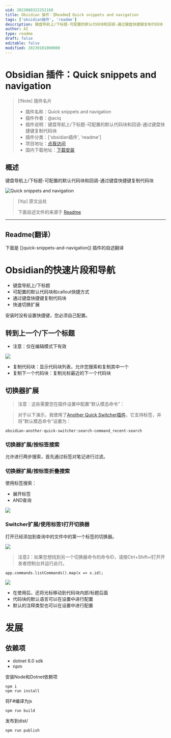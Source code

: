 ```yaml
---
uid: 2023080322252168
title: Obsidian 插件：【Readme】Quick snippets and navigation
tags: ['obsidian插件', 'readme']
description: 键盘导航上/下标题-可配置的默认代码块和回调-通过键盘快捷键复制代码块
author: AI
type: readme
draft: false
editable: false
modified: 20230101000000
---
```


# Obsidian 插件：Quick snippets and navigation

> [!Note] 插件名片
> - 插件名称：Quick snippets and navigation
> - 插件作者：@aciq
> - 插件说明：键盘导航上/下标题-可配置的默认代码块和回调-通过键盘快捷键复制代码块
> - 插件分类：['obsidian插件', 'readme']
> - 项目地址：[点我访问](https://github.com/aciq/obsidian-keyboard-shortcuts)
> - 国内下载地址：[下载安装](https://pkmer.cn/products/plugin/pluginMarket/?quick-snippets-and-navigation)

## 概述

键盘导航上/下标题-可配置的默认代码块和回调-通过键盘快捷键复制代码块

![Quick snippets and navigation](https://cdn.pkmer.cn/covers/quick-snippets-and-navigation.gif!pkmer)

> [!tip] 原文出处
> 
>下面自述文件的来源于 [Readme](https://ghproxy.net/https://raw.githubusercontent.com/ieviev/obsidian-keyboard-shortcuts/main/README.md)
> 

---

## Readme(翻译）

下面是 [[quick-snippets-and-navigation]] 插件的自述翻译


# Obsidian的快速片段和导航

- 键盘导航上/下标题
- 可配置的默认代码块和callout快捷方式
- 通过键盘快捷键复制代码块
- 快速切换扩展

安装时没有设置快捷键，您必须自己配置。

## 转到上一个/下一个标题

- 注意：仅在编辑模式下有效


![](https://github.com/aciq/obsidian-keyboard-shortcuts/blob/main/_resources/obs-go-to-heading.gif?raw=true)

- 复制代码块：显示代码块列表，允许您搜索和复制其中一个
- 复制下一个代码块：复制光标最近的下一个代码块

## 切换器扩展

> 注意：这些需要您在插件设置中配置“默认模态命令”：

> 对于以下演示，我使用了[Another Quick Switcher插件](https://github.com/tadashi-aikawa/obsidian-another-quick-switcher)，它支持标签，并将“默认模态命令”设置为：

```
obsidian-another-quick-switcher:search-command_recent-search
```

### 切换器扩展/按标签搜索

允许进行两步搜索，首先通过标签对笔记进行过滤。

### 切换器扩展/按标签折叠搜索

使用标签搜索：
- 展开标签
- AND查询

![](https://github.com/aciq/obsidian-keyboard-shortcuts/blob/main/_resources/folded-search-by-tag.gif?raw=true)
<!-- ![](_resources/folded-search-by-tag.gif) -->

### Switcher扩展/使用标签1打开切换器

打开已经添加到查询中的文件中的第一个标签的切换器。

![](https://github.com/aciq/obsidian-keyboard-shortcuts/blob/main/_resources/obs-with-tag-1.gif?raw=true)

> 注意2：如果您想找到另一个切换器命令的命令ID，请按Ctrl+Shift+I打开开发者控制台并运行此行。

```
app.commands.listCommands().map(x => x.id);
```

![](_resources/command-ids.png)

- 在使用后，还将光标移动到代码块内部/标题后面
- 代码块的默认语言可以在设置中进行配置
- 默认的注释类型也可以在设置中进行配置

# 发展

## 依赖项

- dotnet 6.0 sdk
- npm

安装Node和Dotnet依赖项
```
npm i
npm run install
```

将F#编译为js
```
npm run build
```

发布到dist/
```
npm run publish
```



